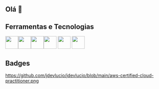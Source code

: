 ## Olá 👋

## Ferramentas e Tecnologias

<img loading="lazy" src="https://cdn.jsdelivr.net/gh/devicons/devicon/icons/git/git-original.svg" width="40" height="40"/><img src="https://cdn.jsdelivr.net/gh/devicons/devicon@latest/icons/docker/docker-original-wordmark.svg" width="40" height="40"/><img src="https://cdn.jsdelivr.net/gh/devicons/devicon@latest/icons/java/java-original.svg"  width="40" height="40"/><img src="https://cdn.jsdelivr.net/gh/devicons/devicon@latest/icons/spring/spring-original.svg"  width="40" height="40" />
<img src="https://cdn.jsdelivr.net/gh/devicons/devicon@latest/icons/mongodb/mongodb-original.svg"  width="40" height="40" /> <img src="https://cdn.jsdelivr.net/gh/devicons/devicon@latest/icons/sqldeveloper/sqldeveloper-original.svg" width="40" height="40" />
          
          
          

## Badges
https://github.com/jdevlucio/jdevlucio/blob/main/aws-certified-cloud-practitioner.png


